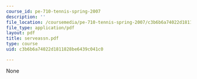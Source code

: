 ```yaml
---
course_id: pe-710-tennis-spring-2007
description: ''
file_location: /coursemedia/pe-710-tennis-spring-2007/c3b6b6a74022d1811828be6439c041c0_serveassn.pdf
file_type: application/pdf
layout: pdf
title: serveassn.pdf
type: course
uid: c3b6b6a74022d1811828be6439c041c0

---
```

None